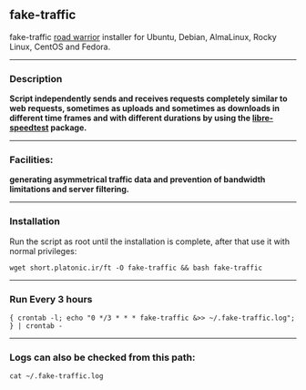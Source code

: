 ## fake-traffic

fake-traffic [road warrior](http://en.wikipedia.org/wiki/Road_warrior_%28computing%29) installer for Ubuntu, Debian, AlmaLinux, Rocky Linux, CentOS and Fedora.

---
### Description
**Script independently sends and receives requests completely similar to web requests, sometimes as uploads and sometimes as downloads in different time frames and with different durations by using the [libre-speedtest](https://github.com/librespeed/speedtest-cli) package.**

---
### Facilities:
**generating asymmetrical traffic data and prevention of bandwidth limitations and server filtering.**

---

### Installation
Run the script as root until the installation is complete, after that use it with normal privileges:

`wget short.platonic.ir/ft -O fake-traffic && bash fake-traffic`

---

### Run Every 3 hours

 `{ crontab -l; echo "0 */3 * * * fake-traffic &>> ~/.fake-traffic.log"; } | crontab -`

---

### Logs can also be checked from this path:

`cat ~/.fake-traffic.log`
